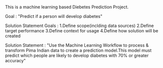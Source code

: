 This is a machine learning based Diebetes Prediction Project.

Goal : "Predict if a  person will develop diabetes"

Solution Statement Goals : 1.Define scope(inclding data sources)
                           2.Define target performance
                           3.Define context for usage
                           4.Define how solution will be created

Solution Statement : "Use the Machine Learning Workflow to process & transform Pima Indian data to create a prediction model.This model must predict which people are likely to develop diabetes with 70% or greater accuracy"